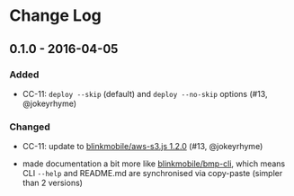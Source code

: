 # Change Log


## 0.1.0 - 2016-04-05


### Added

- CC-11: `deploy --skip` (default) and `deploy --no-skip` options (#13, @jokeyrhyme)


### Changed

- CC-11: update to [blinkmobile/aws-s3.js 1.2.0](https://github.com/blinkmobile/aws-s3.js/releases/tag/1.2.0) (#13, @jokeyrhyme)

- made documentation a bit more like [blinkmobile/bmp-cli](https://github.com/blinkmobile/bmp-cli), which means CLI `--help` and README.md are synchronised via copy-paste (simpler than 2 versions)

